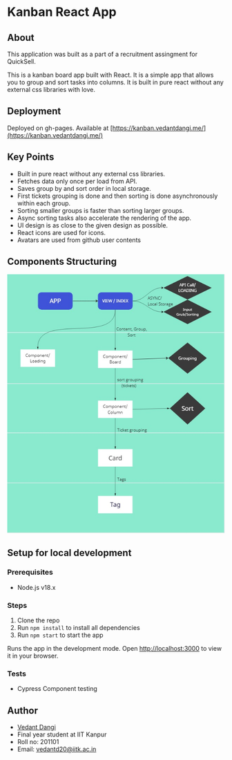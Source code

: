 # Kanban React App

## About

This application was built as a part of a recruitment assingment for QuickSell.

This is a kanban board app built with React. It is a simple app that allows you to group and sort tasks into columns. It is built in pure react without any external css libraries with love.

## Deployment

Deployed on gh-pages. Available at [https://kanban.vedantdangi.me/](https://kanban.vedantdangi.me/)

## Key Points

- Built in pure react without any external css libraries.
- Fetches data only once per load from API.
- Saves group by and sort order in local storage.
- First tickets grouping is done and then sorting is done asynchronously within each group.
- Sorting smaller groups is faster than sorting larger groups.
- Async sorting tasks also accelerate the rendering of the app.
- UI design is as close to the given design as possible.
- React icons are used for icons.
- Avatars are used from github user contents

## Components Structuring

![Component](./.github/images/components.jpeg)

## Setup for local development

### Prerequisites

- Node.js v18.x

### Steps

1. Clone the repo
2. Run `npm install` to install all dependencies
3. Run `npm start` to start the app

Runs the app in the development mode.
Open [http://localhost:3000](http://localhost:3000) to view it in your browser.

### Tests

- Cypress Component testing

## Author

- [Vedant Dangi](https://vendantdangi.me/)
- Final year student at IIT Kanpur
- Roll no: 201101
- Email: [vedantd20@iitk.ac.in](mailto:vedantd20@iitk.ac.in])
